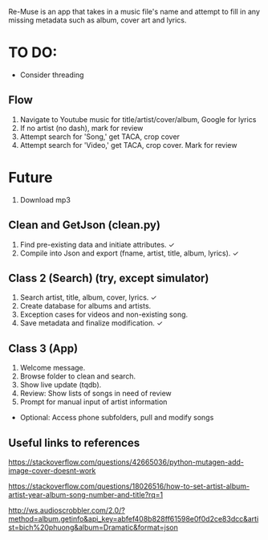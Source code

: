Re-Muse is an app that takes in a music file's name and attempt to fill in any missing metadata such as album, cover art and lyrics. 

# TO DO:

- Consider threading

## Flow
1. Navigate to Youtube music for title/artist/cover/album, Google for lyrics
2. If no artist (no dash), mark for review
3. Attempt search for 'Song,' get TACA, crop cover
4. Attempt search for 'Video,' get TACA, crop cover. Mark for review

# Future
1. Download mp3



## Clean and GetJson (clean.py)

1. Find pre-existing data and initiate attributes. ✓
2. Compile into Json and export (fname, artist, title, album, lyrics). ✓


## Class 2 (Search) (try, except simulator) 

1. Search artist, title, album, cover, lyrics. ✓
2. Create database for albums and artists.
3. Exception cases for videos and non-existing song.
4. Save metadata and finalize modification. ✓

## Class 3 (App)

1. Welcome message.
2. Browse folder to clean and search.
3. Show live update (tqdb).
4. Review: Show lists of songs in need of review
5. Prompt for manual input of artist information

- Optional: Access phone subfolders, pull and modify songs




## Useful links to references

https://stackoverflow.com/questions/42665036/python-mutagen-add-image-cover-doesnt-work

https://stackoverflow.com/questions/18026516/how-to-set-artist-album-artist-year-album-song-number-and-title?rq=1

http://ws.audioscrobbler.com/2.0/?method=album.getinfo&api_key=abfef408b828ff61598e0f0d2ce83dcc&artist=bich%20phuong&album=Dramatic&format=json
